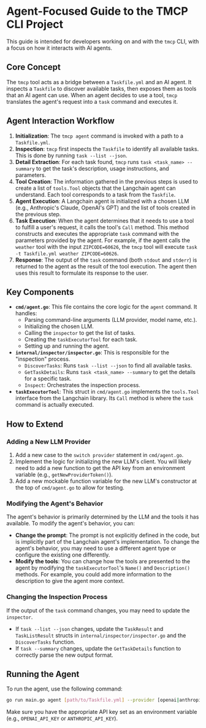
# Agent-Focused Guide to the TMCP CLI Project

This guide is intended for developers working on and with the `tmcp` CLI, with a focus on how it interacts with AI agents.

## Core Concept

The `tmcp` tool acts as a bridge between a `Taskfile.yml` and an AI agent. It inspects a `Taskfile` to discover available tasks, then exposes them as tools that an AI agent can use. When an agent decides to use a tool, `tmcp` translates the agent's request into a `task` command and executes it.

## Agent Interaction Workflow

1.  **Initialization**: The `tmcp agent` command is invoked with a path to a `Taskfile.yml`.
2.  **Inspection**: `tmcp` first inspects the `Taskfile` to identify all available tasks. This is done by running `task --list --json`.
3.  **Detail Extraction**: For each task found, `tmcp` runs `task <task_name> --summary` to get the task's description, usage instructions, and parameters.
4.  **Tool Creation**: The information gathered in the previous steps is used to create a list of `tools.Tool` objects that the Langchain agent can understand. Each tool corresponds to a task from the `Taskfile`.
5.  **Agent Execution**: A Langchain agent is initialized with a chosen LLM (e.g., Anthropic's Claude, OpenAI's GPT) and the list of tools created in the previous step.
6.  **Task Execution**: When the agent determines that it needs to use a tool to fulfill a user's request, it calls the tool's `Call` method. This method constructs and executes the appropriate `task` command with the parameters provided by the agent. For example, if the agent calls the `weather` tool with the input `ZIPCODE=60626`, the `tmcp` tool will execute `task -t Taskfile.yml weather ZIPCODE=60626`.
7.  **Response**: The output of the `task` command (both `stdout` and `stderr`) is returned to the agent as the result of the tool execution. The agent then uses this result to formulate its response to the user.

## Key Components

*   **`cmd/agent.go`**: This file contains the core logic for the `agent` command. It handles:
    *   Parsing command-line arguments (LLM provider, model name, etc.).
    *   Initializing the chosen LLM.
    *   Calling the `inspector` to get the list of tasks.
    *   Creating the `taskExecutorTool` for each task.
    *   Setting up and running the agent.
*   **`internal/inspector/inspector.go`**: This is responsible for the "inspection" process.
    *   `DiscoverTasks`: Runs `task --list --json` to find all available tasks.
    *   `GetTaskDetails`: Runs `task <task_name> --summary` to get the details for a specific task.
    *   `Inspect`: Orchestrates the inspection process.
*   **`taskExecutorTool`**: This struct in `cmd/agent.go` implements the `tools.Tool` interface from the Langchain library. Its `Call` method is where the `task` command is actually executed.

## How to Extend

### Adding a New LLM Provider

1.  Add a new case to the `switch provider` statement in `cmd/agent.go`.
2.  Implement the logic for initializing the new LLM's client. You will likely need to add a new function to get the API key from an environment variable (e.g., `getNewProviderToken()`).
3.  Add a new mockable function variable for the new LLM's constructor at the top of `cmd/agent.go` to allow for testing.

### Modifying the Agent's Behavior

The agent's behavior is primarily determined by the LLM and the tools it has available. To modify the agent's behavior, you can:

*   **Change the prompt**: The prompt is not explicitly defined in the code, but is implicitly part of the Langchain agent's implementation. To change the agent's behavior, you may need to use a different agent type or configure the existing one differently.
*   **Modify the tools**: You can change how the tools are presented to the agent by modifying the `taskExecutorTool`'s `Name()` and `Description()` methods. For example, you could add more information to the description to give the agent more context.

### Changing the Inspection Process

If the output of the `task` command changes, you may need to update the `inspector`.

*   If `task --list --json` changes, update the `TaskResult` and `TaskListResult` structs in `internal/inspector/inspector.go` and the `DiscoverTasks` function.
*   If `task --summary` changes, update the `GetTaskDetails` function to correctly parse the new output format.

## Running the Agent

To run the agent, use the following command:

```bash
go run main.go agent [path/to/Taskfile.yml] --provider [openai|anthropic] --model-name [model_name]
```

Make sure you have the appropriate API key set as an environment variable (e.g., `OPENAI_API_KEY` or `ANTHROPIC_API_KEY`).
